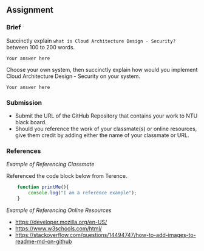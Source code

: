 ## Assignment

### Brief

Succinctly explain `what is Cloud Architecture Design - Security?` between 100 to 200 words.

```
Your answer here
```


Choose your own system, then succinctly explain how would you implement Cloud Architecture Design - Security on your system.

```
Your answer here
```

### Submission 

- Submit the URL of the GitHub Repository that contains your work to NTU black board.
- Should you reference the work of your classmate(s) or online resources, give them credit by adding either the name of your classmate or URL. 

### References

_Example of Referencing Classmate_

Referenced the code block below from Terence.
```js
    function printMe(){
        console.log("I am a reference example");
    }
```

_Example of Referencing Online Resources_

- https://developer.mozilla.org/en-US/
- https://www.w3schools.com/html/
- https://stackoverflow.com/questions/14494747/how-to-add-images-to-readme-md-on-github
